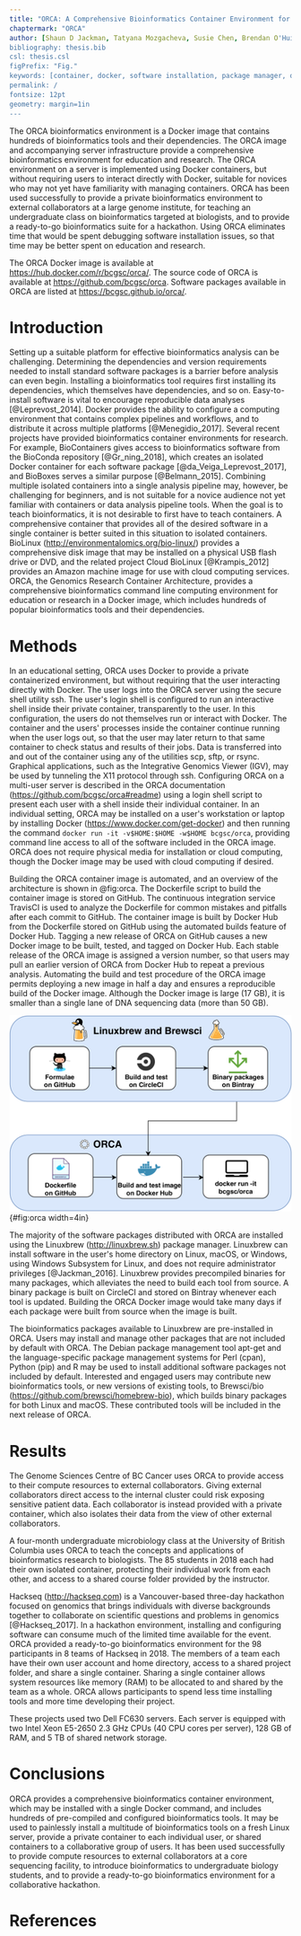 ```yaml
---
title: "ORCA: A Comprehensive Bioinformatics Container Environment for Education and Research"
chaptermark: "ORCA"
author: [Shaun D Jackman, Tatyana Mozgacheva, Susie Chen, Brendan O'Huiginn, Lance Bailey, Inanc Birol, Steven JM Jones]
bibliography: thesis.bib
csl: thesis.csl
figPrefix: "Fig."
keywords: [container, docker, software installation, package manager, open source, reproducible research, high performance computing]
permalink: /
fontsize: 12pt
geometry: margin=1in
---
```


The ORCA bioinformatics environment is a Docker image that contains hundreds of bioinformatics tools and their dependencies. The ORCA image and accompanying server infrastructure provide a comprehensive bioinformatics environment for education and research. The ORCA environment on a server is implemented using Docker containers, but without requiring users to interact directly with Docker, suitable for novices who may not yet have familiarity with managing containers. ORCA has been used successfully to provide a private bioinformatics environment to external collaborators at a large genome institute, for teaching an undergraduate class on bioinformatics targeted at biologists, and to provide a ready-to-go bioinformatics suite for a hackathon. Using ORCA eliminates time that would be spent debugging software installation issues, so that time may be better spent on education and research.

The ORCA Docker image is available at <https://hub.docker.com/r/bcgsc/orca/>. The source code of ORCA is available at <https://github.com/bcgsc/orca>. Software packages available in ORCA are listed at <https://bcgsc.github.io/orca/>.

# Introduction

Setting up a suitable platform for effective bioinformatics analysis can be challenging. Determining the dependencies and version requirements needed to install standard software packages is a barrier before analysis can even begin. Installing a bioinformatics tool requires first installing its dependencies, which themselves have dependencies, and so on. Easy-to-install software is vital to encourage reproducible data analyses [@Leprevost_2014]. Docker provides the ability to configure a computing environment that contains complex pipelines and workflows, and to distribute it across multiple platforms [@Menegidio_2017]. Several recent projects have provided bioinformatics container environments for research. For example, BioContainers gives access to bioinformatics software from the BioConda repository [@Gr_ning_2018], which creates an isolated Docker container for each software package [@da_Veiga_Leprevost_2017], and BioBoxes serves a similar purpose [@Belmann_2015]. Combining multiple isolated containers into a single analysis pipeline may, however, be challenging for beginners, and is not suitable for a novice audience not yet familiar with containers or data analysis pipeline tools. When the goal is to teach bioinformatics, it is not desirable to first have to teach containers. A comprehensive container that provides all of the desired software in a single container is better suited in this situation to isolated containers. BioLinux (<http://environmentalomics.org/bio-linux/>) provides a comprehensive disk image that may be installed on a physical USB flash drive or DVD, and the related project Cloud BioLinux [@Krampis_2012] provides an Amazon machine image for use with cloud computing services. ORCA, the Genomics Research Container Architecture, provides a comprehensive bioinformatics command line computing environment for education or research in a Docker image, which includes hundreds of popular bioinformatics tools and their dependencies.

# Methods

In an educational setting, ORCA uses Docker to provide a private containerized environment, but without requiring that the user interacting directly with Docker. The user logs into the ORCA server using the secure shell utility ssh. The user's login shell is configured to run an interactive shell inside their private container, transparently to the user. In this configuration, the users do not themselves run or interact with Docker. The container and the users' processes inside the container continue running when the user logs out, so that the user may later return to that same container to check status and results of their jobs. Data is transferred into and out of the container using any of the utilities scp, sftp, or rsync. Graphical applications, such as the Integrative Genomics Viewer (IGV), may be used by tunneling the X11 protocol through ssh. Configuring ORCA on a multi-user server is described in the ORCA documentation (<https://github.com/bcgsc/orca#readme>) using a login shell script to present each user with a shell inside their individual container. In an individual setting, ORCA may be installed on a user's workstation or laptop by installing Docker (<https://www.docker.com/get-docker>) and then running the command `docker run -it -v$HOME:$HOME -w$HOME bcgsc/orca`, providing command line access to all of the software included in the ORCA image. ORCA does not require physical media for installation or cloud computing, though the Docker image may be used with cloud computing if desired.

Building the ORCA container image is automated, and an overview of the architecture is shown in @fig:orca. The Dockerfile script to build the container image is stored on GitHub. The continuous integration service TravisCI is used to analyze the Dockerfile for common mistakes and pitfalls after each commit to GitHub. The container image is built by Docker Hub from the Dockerfile stored on GitHub using the automated builds feature of Docker Hub. Tagging a new release of ORCA on GitHub causes a new Docker image to be built, tested, and tagged on Docker Hub. Each stable release of the ORCA image is assigned a version number, so that users may pull an earlier version of ORCA from Docker Hub to repeat a previous analysis. Automating the build and test procedure of the ORCA image permits deploying a new image in half a day and ensures a reproducible build of the Docker image. Although the Docker image is large (17 GB), it is smaller than a single lane of DNA sequencing data (more than 50 GB).

![The architecture of ORCA. The package scripts of Linuxbrew and Brewsci, called formulae, are stored on Github. The precompiled binary packages of Linuxbrew are built and tested on CircleCI and stored on Bintray. The ORCA Dockerfile is stored on GitHub. The ORCA Docker image is built, tested, and stored on Docker Hub. The system administrator or user pulls the image from Docker Hub to run on their server or workstation.](orca/architecture.png){#fig:orca width=4in}

The majority of the software packages distributed with ORCA are installed using the Linuxbrew (<http://linuxbrew.sh>) package manager. Linuxbrew can install software in the user's home directory on Linux, macOS, or Windows, using Windows Subsystem for Linux, and does not require administrator privileges [@Jackman_2016]. Linuxbrew provides precompiled binaries for many packages, which alleviates the need to build each tool from source. A binary package is built on CircleCI and stored on Bintray whenever each tool is updated. Building the ORCA Docker image would take many days if each package were built from source when the image is built.

The bioinformatics packages available to Linuxbrew are pre-installed in ORCA. Users may install and manage other packages that are not included by default with ORCA. The Debian package management tool apt-get and the language-specific package management systems for Perl (cpan), Python (pip) and R may be used to install additional software packages not included by default. Interested and engaged users may contribute new bioinformatics tools, or new versions of existing tools, to Brewsci/bio (<https://github.com/brewsci/homebrew-bio>), which builds binary packages for both Linux and macOS. These contributed tools will be included in the next release of ORCA.

# Results

The Genome Sciences Centre of BC Cancer uses ORCA to provide access to their compute resources to external collaborators. Giving external collaborators direct access to the internal cluster could risk exposing sensitive patient data. Each collaborator is instead provided with a private container, which also isolates their data from the view of other external collaborators.

A four-month undergraduate microbiology class at the University of British Columbia uses ORCA to teach the concepts and applications of bioinformatics research to biologists. The 85 students in 2018 each had their own isolated container, protecting their individual work from each other, and access to a shared course folder provided by the instructor.

Hackseq (<http://hackseq.com>) is a Vancouver-based three-day hackathon focused on genomics that brings individuals with diverse backgrounds together to collaborate on scientific questions and problems in genomics [@Hackseq_2017]. In a hackathon environment, installing and configuring software can consume much of the limited time available for the event. ORCA provided a ready-to-go bioinformatics environment for the 98 participants in 8 teams of Hackseq in 2018. The members of a team each have their own user account and home directory, access to a shared project folder, and share a single container. Sharing a single container allows system resources like memory (RAM) to be allocated to and shared by the team as a whole. ORCA allows participants to spend less time installing tools and more time developing their project.

These projects used two Dell FC630 servers. Each server is equipped with two Intel Xeon E5-2650 2.3 GHz CPUs (40 CPU cores per server), 128 GB of RAM, and 5 TB of shared network storage.

# Conclusions

ORCA provides a comprehensive bioinformatics container environment, which may be installed with a single Docker command, and includes hundreds of pre-compiled and configured bioinformatics tools. It may be used to painlessly install a multitude of bioinformatics tools on a fresh Linux server, provide a private container to each individual user, or shared containers to a collaborative group of users. It has been used successfully to provide compute resources to external collaborators at a core sequencing facility, to introduce bioinformatics to undergraduate biology students, and to provide a ready-to-go bioinformatics environment for a collaborative hackathon.

# References
